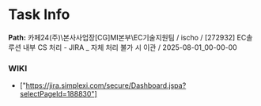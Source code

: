 # Task Info

**Path:** 카페24(주)\본사사업장\[CG]MI본부\EC기술지원팀 / ischo / [272932] EC솔루션 내부 CS 처리 - JIRA _ 자체 처리 불가 시 이관 / 2025-08-01_00-00-00

### WIKI
- ["https://jira.simplexi.com/secure/Dashboard.jspa?selectPageId=188830"]

